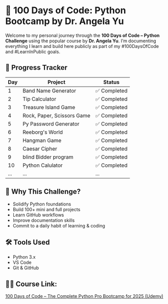 # 💯 100 Days of Code: Python Bootcamp by Dr. Angela Yu

Welcome to my personal journey through the **100 Days of Code – Python Challenge** using the popular course by **Dr. Angela Yu**. I’m documenting everything I learn and build here publicly as part of my #100DaysOfCode and #LearnInPublic goals.

## 📆 Progress Tracker

| Day | Project | Status |
|-----|---------|--------|
| 1   | Band Name Generator | ✅ Completed |
| 2   | Tip Calculator | ✅ Completed |
| 3   | Treasure Island Game | ✅ Completed |
| 4   | Rock, Paper, Scissors Game | ✅ Completed|
| 5   | Py Password Generator      | ✅ Completed |
| 6   | Reeborg's World | ✅ Completed |
| 7   | Hangman Game | ✅ Completed |
| 8   | Caesar Cipher | ✅ Completed |
| 9   | blind Bidder program | ✅ Completed |
| 10  | Python Calulator | ✅ Completed |
| ... | ... | ... |

## 🧠 Why This Challenge?

- Solidify Python foundations
- Build 100+ mini and full projects
- Learn GitHub workflows
- Improve documentation skills
- Commit to a daily habit of learning & coding

## 🛠️ Tools Used

- Python 3.x
- VS Code
- Git & GitHub


## 👨‍🏫 Course Link:
[100 Days of Code – The Complete Python Pro Bootcamp for 2025 (Udemy)](https://www.udemy.com/course/100-days-of-code/?srsltid=AfmBOoon5Z-ZNkKrUW6avDUwCydN716FpMzo_WtcHsiyGtioveRqBr4j)





